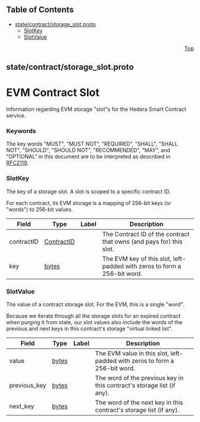 ## Table of Contents

- [state/contract/storage_slot.proto](#state_contract_storage_slot-proto)
    - [SlotKey](#proto-SlotKey)
    - [SlotValue](#proto-SlotValue)
  



<a name="state_contract_storage_slot-proto"></a>
<p align="right"><a href="#top">Top</a></p>

## state/contract/storage_slot.proto
# EVM Contract Slot
Information regarding EVM storage "slot"s for the Hedera Smart Contract service.

### Keywords
The key words "MUST", "MUST NOT", "REQUIRED", "SHALL", "SHALL NOT",
"SHOULD", "SHOULD NOT", "RECOMMENDED", "MAY", and "OPTIONAL" in this
document are to be interpreted as described in [RFC2119](https://www.ietf.org/rfc/rfc2119).


<a name="proto-SlotKey"></a>

### SlotKey
The key of a storage slot. A slot is scoped to a specific contract ID.

For each contract, its EVM storage is a mapping of 256-bit keys (or "words") to 256-bit values.


| Field | Type | Label | Description |
| ----- | ---- | ----- | ----------- |
| contractID | [ContractID](#proto-ContractID) |  | The Contract ID of the contract that owns (and pays for) this slot. |
| key | [bytes](#bytes) |  | The EVM key of this slot, left-padded with zeros to form a 256-bit word. |






<a name="proto-SlotValue"></a>

### SlotValue
The value of a contract storage slot. For the EVM, this is a single "word".

Because we iterate through all the storage slots for an expired contract
when purging it from state, our slot values also include the words
of the previous and next keys in this contract's storage "virtual linked list".


| Field | Type | Label | Description |
| ----- | ---- | ----- | ----------- |
| value | [bytes](#bytes) |  | The EVM value in this slot, left-padded with zeros to form a 256-bit word. |
| previous_key | [bytes](#bytes) |  | The word of the previous key in this contract's storage list (if any). |
| next_key | [bytes](#bytes) |  | The word of the next key in this contract's storage list (if any). |





 <!-- end messages -->

 <!-- end enums -->

 <!-- end HasExtensions -->

 <!-- end services -->


